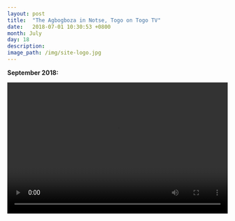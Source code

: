 ```yaml
---
layout: post
title:  "The Agbogboza in Notse, Togo on Togo TV"
date:   2018-07-01 10:30:53 +0800
month: July
day: 18
description: 
image_path: /img/site-logo.jpg
---
```


<div class="content_wrap">
	<p><strong class="font-weight-bold">September 2018:</strong></p>
  <video width="100%" height="300" controls>
    <source src="img/bf423bda-81b6-4846-9315-9a6c6af2b780.MP4" type="video/mp4">
  </video> 
</div>

